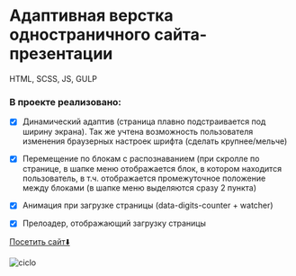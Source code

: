 # Адаптивная верстка одностраничного сайта-презентации

HTML, SCSS, JS, GULP

### В проекте реализовано:
- [x] Динамический адаптив (страница плавно подстраивается под ширину экрана). Так же учтена возможность пользователя изменения браузерных настроек шрифта (сделать крупнее/мельче)
- [x] Перемещение по блокам с распознаванием (при скролле по странице, в шапке меню отображается блок, в котором находится пользователь, в т.ч. отображается промежуточное положение между блоками (в шапке меню выделяются сразу 2 пункта)
- [x] Анимация при загрузке страницы (data-digits-counter + watcher)
- [x] Прелоадер, отображающий загрузку страницы


[Посетить сайт⬇️](https://bonafidesjo.github.io/Ciclo/)

![ciclo](https://github.com/user-attachments/assets/a2955818-7f93-49b8-b1e3-7a26478dd6a7)
